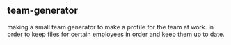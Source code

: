 ## team-generator

making a small team generator to make a profile for the team at work. in order to keep files for certain employees in order and keep them up to date. 
